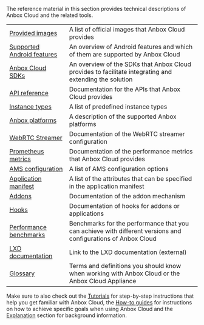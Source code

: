 The reference material in this section provides technical descriptions of Anbox Cloud and the related tools.

|  |  |
|--|--|
| [Provided images](https://discourse.ubuntu.com/t/provided-images/24185)| A list of official images that Anbox Cloud provides |
| [Supported Android features](https://discourse.ubuntu.com/t/supported-android-features/28825) | An overview of Android features and which of them are supported by Anbox Cloud |
| [Anbox Cloud SDKs](https://discourse.ubuntu.com/t/anbox-cloud-sdks/17844)| An overview of the SDKs that Anbox Cloud provides to facilitate integrating and extending the solution |
| [API reference](https://discourse.ubuntu.com/t/api-reference/24339) | Documentation for the APIs that Anbox Cloud provides |
| [Instance types](https://discourse.ubuntu.com/t/instance-types-reference/17764)| A list of predefined instance types |
| [Anbox platforms](https://discourse.ubuntu.com/t/anbox-platforms/18733)| A description of the supported Anbox platforms |
| [WebRTC Streamer](TBD)| Documentation of the WebRTC streamer configuration |
| [Prometheus metrics](https://discourse.ubuntu.com/t/prometheus-metrics/19521)| Documentation of the performance metrics that Anbox Cloud provides |
| [AMS configuration](https://discourse.ubuntu.com/t/ams-configuration/20872)| A list of AMS configuration options |
| [Application manifest](https://discourse.ubuntu.com/t/application-manifest/24197)| A list of the attributes that can be specified in the application manifest |
| [Addons](https://discourse.ubuntu.com/t/addons/25293)| Documentation of the addon mechanism |
| [Hooks](https://discourse.ubuntu.com/t/hooks/28555)| Documentation of hooks for addons or applications |
| [Performance benchmarks](https://discourse.ubuntu.com/t/performance-benchmarks/24709)| Benchmarks for the performance that you can achieve with different versions and configurations of Anbox Cloud |
| [LXD documentation](https://linuxcontainers.org/lxd/docs/latest/) | Link to the LXD documentation (external) |
| [Glossary](https://discourse.ubuntu.com/t/glossary/26204)| Terms and definitions you should know when working with Anbox Cloud or the Anbox Cloud Appliance |

Make sure to also check out the [Tutorials](https://discourse.ubuntu.com/t/tutorials/28826) for step-by-step instructions that help you get familiar with Anbox Cloud, the [How-to guides](https://discourse.ubuntu.com/t/how-to-guides/28827) for instructions on how to achieve specific goals when using Anbox Cloud and the [Explanation](https://discourse.ubuntu.com/t/explanation/28829) section for background information.
